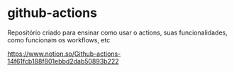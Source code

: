 # github-actions
Repositório criado para ensinar como usar o actions, suas funcionalidades, como funcionam os workflows, etc


https://www.notion.so/Github-actions-14f61fcb188f801ebbd2dab50893b222
